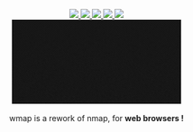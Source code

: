 <p align="center">
  <a href="https://github.com/Technoweebs/wmap/graphs/contributors">
    <img src="https://img.shields.io/github/contributors/Technoweebs/wmap.svg?style=for-the-badge">
  </a>
  <a href="https://github.com/Technoweebs/wmap/graphs/commit-activity">
    <img src="https://img.shields.io/github/last-commit/Technoweebs/wmap?style=for-the-badge">
  </a>
  <a href="https://github.com/Technoweebs/wmap/stargazers">
    <img src="https://img.shields.io/github/stars/Technoweebs/wmap.svg?style=for-the-badge">
  </a>
  <a href="https://github.com/Technoweebs/wmap/issues">
    <img src="https://img.shields.io/github/issues/Technoweebs/wmap.svg?style=for-the-badge">
  </a>
  <a href="https://github.com/Technoweebs/wmap/blob/master/LICENSE.md">
    <img src="https://img.shields.io/github/license/Technoweebs/wmap.svg?style=for-the-badge">
  </a>
  <br>
  <a href="https://github.com/Technoweebs/wmap">
    <img src="assets/wmap.gif" alt="Logo" width="300" height="150">
  </a>

  <p align="center">
	wmap is a rework of nmap, for <strong>web browsers !</strong>
  </p>
</p>